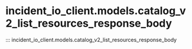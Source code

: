 # incident_io_client.models.catalog_v2_list_resources_response_body

::: incident_io_client.models.catalog_v2_list_resources_response_body